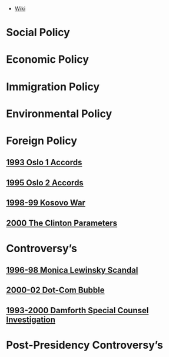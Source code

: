 - [Wiki](https://en.wikipedia.org/wiki/Bill_Clinton)
# Social Policy

# Economic Policy

# Immigration Policy

# Environmental Policy

# Foreign Policy
## [1993 Oslo 1 Accords](../../Israel-Palestine/1948-%20Israeli-Palestinian%20Period/1993%20Oslo%201%20Accords)
## [1995 Oslo 2 Accords](../../Israel-Palestine/1948-%20Israeli-Palestinian%20Period/1995%20Oslo%202%20Accords)
## [1998-99 Kosovo War](../../Yugoslavia/1998-99%20Kosovo%20War)
## [2000 The Clinton Parameters](../../Israel-Palestine/1948-%20Israeli-Palestinian%20Period/2000%20The%20Clinton%20Parameters)
# Controversy’s
## [1996-98 Monica Lewinsky Scandal](1996-98%20Monica%20Lewinsky%20Scandal)
## [2000-02 Dot-Com Bubble](../../Worldwide/2000-02%20Dot-Com%20Bubble)
## [1993-2000 Damforth Special Counsel Investigation](1993-2000%20Damforth%20Special%20Counsel%20Investigation.md)
# Post-Presidency Controversy’s
